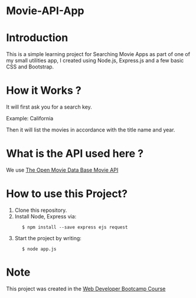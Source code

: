 # Movie-API-App

Introduction 
=====================

This is a simple learning project for Searching Movie Apps as part of one of my small utilities app, I created using Node.js, Express.js and a few basic CSS and Bootstrap.

How it Works ?
====================
It will first ask you for a search key.

Example: California

Then it will list the movies in accordance with the title name and year.

What is the API used here ?
====================
We use [The Open Movie Data Base Movie API](http://www.omdbapi.com/?s=guardians+of+the+galaxy&apikey=thewdb)

How to use this Project?
=====================
1. Clone this repository.
2. Install Node, Express via:

```
      $ npm install --save express ejs request
```

3. Start the project by writing:

```
      $ node app.js
```
  
  Note
  =====================
  This project was created in the [Web Developer Bootcamp Course](https://www.udemy.com/course/the-web-developer-bootcamp/)

